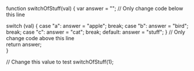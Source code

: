 
function switchOfStuff(val) {
  var answer = "";
  // Only change code below this line
  
  switch (val) {
    case "a":
      answer = "apple";
      break;
    case "b":
      answer = "bird";
      break;
    case "c":
      answer = "cat";
      break;
    default:
      answer = "stuff";
  } 
  // Only change code above this line  
  return answer;  
}

// Change this value to test
switchOfStuff(1);

